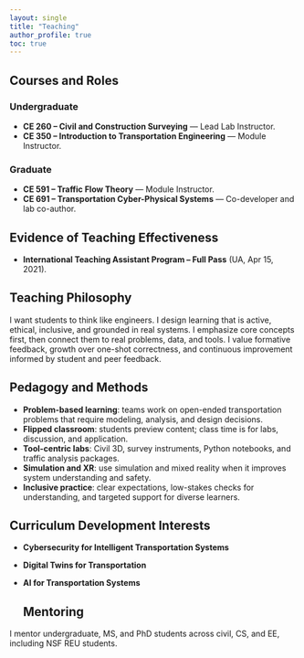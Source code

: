 ```yaml
---
layout: single
title: "Teaching"
author_profile: true
toc: true
---
```

## Courses and Roles
### Undergraduate
- **CE 260 – Civil and Construction Surveying** — Lead Lab Instructor.  
- **CE 350 – Introduction to Transportation Engineering** — Module Instructor.

### Graduate
- **CE 591 – Traffic Flow Theory** — Module Instructor.  
- **CE 691 – Transportation Cyber-Physical Systems** — Co-developer and lab co-author.

## Evidence of Teaching Effectiveness
- **International Teaching Assistant Program – Full Pass** (UA, Apr 15, 2021).  

## Teaching Philosophy
I want students to think like engineers. I design learning that is active, ethical, inclusive, and grounded in real systems. I emphasize core concepts first, then connect them to real problems, data, and tools. I value formative feedback, growth over one-shot correctness, and continuous improvement informed by student and peer feedback.

## Pedagogy and Methods
- **Problem-based learning**: teams work on open-ended transportation problems that require modeling, analysis, and design decisions.  
- **Flipped classroom**: students preview content; class time is for labs, discussion, and application.  
- **Tool-centric labs**: Civil 3D, survey instruments, Python notebooks, and traffic analysis packages.  
- **Simulation and XR**: use simulation and mixed reality when it improves system understanding and safety.  
- **Inclusive practice**: clear expectations, low-stakes checks for understanding, and targeted support for diverse learners.

## Curriculum Development Interests
- **Cybersecurity for Intelligent Transportation Systems**  
- **Digital Twins for Transportation**  
- **AI for Transportation Systems**

  ## Mentoring
I mentor undergraduate, MS, and PhD students across civil, CS, and EE, including NSF REU students.
